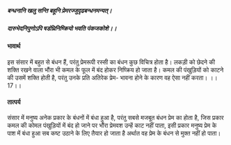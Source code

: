 ##### बन्धनानि खलु सन्ति बहूनि प्रेमरज्जुदृढबन्धनमन्यत्।
##### दारुभेदनिपुणोऽपि षडंघ्रिनिष्क्रियो भवति पंकजकोशे।। 

#### भावार्थ

इस संसार में बहुत से बंधन हैं, परंतु प्रेमरूपी रस्सी का बंधन कुछ विचित्र होता है। लकड़ी को छेदने की शक्ति रखने वाला भौंरा भी कमल के फूल में बंद होकर निष्क्रिय हो जाता है। कमल की पंखुड़ियों को काटने की उसमें शक्ति होती है, परंतु उनके प्रति अतिरेक प्रेम- भावना होने के कारण वह ऐसा नहीं करता। ।।17।।

#### तात्पर्य

संसार में मनुष्य अनेक प्रकार के बंधनों में बंधा हुआ है, परंतु सबसे मजबूत बंधन प्रेम का होता है, जिस प्रकार कमल की कोमल पंखुड़ियों में बंद हो जाने पर भौंरा प्रेमवश उन्हें काट नहीं पाता, इसी प्रकार मनुष्य प्रेम के पाश में बंधा हुआ सब कष्ट उठाने के लिए तैयार हो जाता है अर्थात वह प्रेम के बंधन से मुक्त नहीं हो पाता।